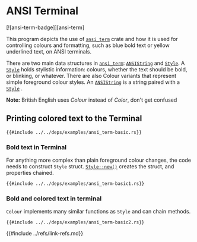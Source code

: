 # ANSI Terminal

[![ansi-term-badge]][ansi-term]

This program depicts the use of [`ansi_term`][ansi_term] crate and how it is used for controlling colours and formatting, such as blue bold text or yellow underlined text, on ANSI terminals.

There are two main data structures in [`ansi_term`][ansi_term]: [`ANSIString`][ANSIString] and [`Style`][Style]. A [`Style`][Style] holds stylistic information: colours, whether the text should be bold, or blinking, or whatever. There are also Colour variants that represent simple foreground colour styles. An [`ANSIString`][ANSIString] is a string paired with a [`Style`][Style] .

**Note:** British English uses *Colour* instead of *Color*, don't get confused

## Printing colored text to the Terminal

```rust,editable
{{#include ../../deps/examples/ansi_term-basic.rs}}
```

### Bold text in Terminal

For anything more complex than plain foreground colour changes, the code
needs to construct `Style` struct. [`Style::new()`][Style::new()] creates the struct, and properties chained.

```rust,editable
{{#include ../../deps/examples/ansi_term-basic1.rs}}
```

### Bold and colored text in terminal

`Colour` implements many similar functions as `Style` and can chain methods.

```rust,editable
{{#include ../../deps/examples/ansi_term-basic2.rs}}
```

[ansi_term]: https://crates.io/crates/ansi_term
[ANSIString]: https://docs.rs/ansi_term/*/ansi_term/type.ANSIString.html
[Style]: https://docs.rs/ansi_term/*/ansi_term/struct.Style.html
[Style::new()]: https://docs.rs/ansi_term/0.11.0/ansi_term/struct.Style.html#method.new
{{#include ../refs/link-refs.md}}
